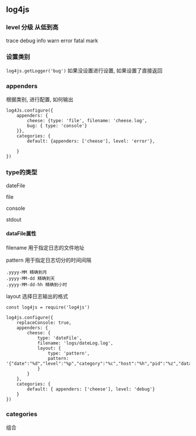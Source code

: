 ## log4js

### level 分级 从低到高
trace
debug
info
warn
error
fatal
mark

### 设置类别

`log4js.getLogger('bug')` 如果没设置进行设置, 如果设置了直接返回

###  appenders 

根据类别, 进行配置, 如何输出
```
log4Js.configure({
    appenders: { 
        cheese: {type: 'file', filename: 'cheese.log',
        bug: { type: 'console'}
    }},
    categories: { 
        default: {appenders: ['cheese'], level: 'error'},

    }
})
```

### type的类型

dateFile

file

console

stdout

#### dataFile属性

filename 用于指定日志的文件地址

pattern  用于指定日志切分的时间间隔

    .yyyy-MM 精确到月
    .yyyy-MM-dd 精确到天
    .yyyy-MM-dd-hh 精确到小时

layout 选择日志输出的格式

```
const log4js = require('log4js')

log4js.configure({
    replaceConsole: true,
    appenders: {
        cheese: {
            type: 'dateFile',
            filename: 'logs/dateLog.log',
            layout: {
                type: 'pattern',
                pattern: '{"date":"%d","level":"%p","category":"%c","host":"%h","pid":"%z","data":\'%m\'}'
            }
        }
    },
    categories: {
        default: { appenders: ['cheese'], level: 'debug'}
    }
})
```


### categories

组合

